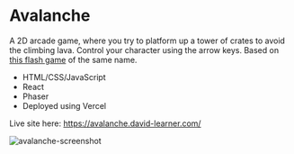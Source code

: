 # Avalanche

A 2D arcade game, where you try to platform up a tower of crates to avoid the climbing lava. Control your character using the arrow keys.
Based on [this flash game](https://www.addictinggames.com/action/avalanche) of the same name.

* HTML/CSS/JavaScript
* React
* Phaser
* Deployed using Vercel

Live site here: https://avalanche.david-learner.com/

![avalanche-screenshot](https://user-images.githubusercontent.com/22138085/132889489-a481a656-e453-41fa-8033-fbf22c9c4747.jpg)
